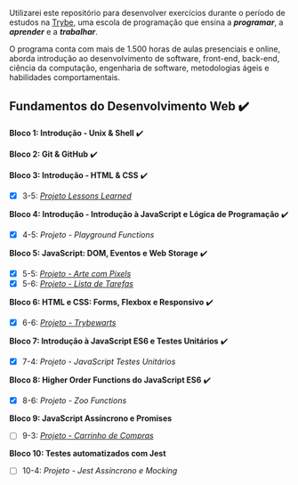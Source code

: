 Utilizarei este repositório para desenvolver exercícios durante o período de estudos na [Trybe](https://www.betrybe.com/), uma escola de programação que ensina a **_programar_**, a **_aprender_** e a **_trabalhar_**.

O programa conta com mais de 1.500 horas de aulas presenciais e online, aborda introdução ao desenvolvimento de software, front-end, back-end, ciência da computação, engenharia de software, metodologias ágeis e habilidades comportamentais.

## Fundamentos do Desenvolvimento Web ✔️

**Bloco 1: Introdução - Unix & Shell** ✔️

**Bloco 2: Git & GitHub** ✔️

**Bloco 3: Introdução - HTML & CSS** ✔️
- [X] 3-5: _[Projeto Lessons Learned](https://michaelcaxias.github.io/projects/lessons-learned/)_

**Bloco 4: Introdução - Introdução à JavaScript e Lógica de Programação** ✔️
- [X] 4-5: _Projeto - Playground Functions_

**Bloco 5: JavaScript: DOM, Eventos e Web Storage** ✔️
- [X] 5-5: _[Projeto - Arte com Pixels](https://michaelcaxias.github.io/projects/pixels-art/)_
- [X] 5-6: _[Projeto - Lista de Tarefas](https://michaelcaxias.github.io/projects/todo-list/)_

**Bloco 6: HTML e CSS: Forms, Flexbox e Responsivo** ✔️
- [X] 6-6: _[Projeto - Trybewarts](https://michaelcaxias.github.io/projects/trybewarts/)_

**Bloco 7: Introdução à JavaScript ES6 e Testes Unitários** ✔️
- [X] 7-4: _Projeto - JavaScript Testes Unitários_

**Bloco 8: Higher Order Functions do JavaScript ES6** ✔️
- [X] 8-6: _Projeto - Zoo Functions_

**Bloco 9: JavaScript Assíncrono e Promises** 
- [ ] 9-3: _[Projeto - Carrinho de Compras](https://michaelcaxias.github.io/projects/shopping-cart/)_

**Bloco 10: Testes automatizados com Jest** 
- [ ] 10-4: _Projeto - Jest Assíncrono e Mocking_
